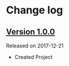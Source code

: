 # Change log

## [Version 1.0.0](https://github.com/efremidze/Shiny/releases/tag/1.0.0)
Released on 2017-12-21

- Created Project
